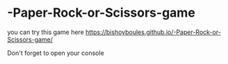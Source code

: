 # -Paper-Rock-or-Scissors-game
you can try this game here https://bishoyboules.github.io/-Paper-Rock-or-Scissors-game/

Don't forget to open your console 
